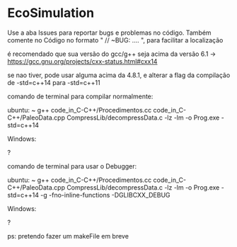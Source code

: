 # EcoSimulation

Use a aba Issues para reportar bugs e problemas no código.
Também comente no Código no formato " // ~BUG: .... ", para facilitar a localização

é recomendado que sua versão do gcc/g++ seja acima da versão 6.1
-> https://gcc.gnu.org/projects/cxx-status.html#cxx14

se nao tiver, pode usar alguma acima da 4.8.1, e alterar a flag da compilação de
 -std=c++14 para -std=c++11



comando de terminal para compilar normalmente:

ubuntu:
~ g++ code_in_C-C++/Procedimentos.cc code_in_C-C++/PaleoData.cpp CompressLib/decompressData.c -lz -lm -o Prog.exe -std=c++14

Windows:

?

comando de terminal para usar o Debugger:

ubuntu:
~ g++ code_in_C-C++/Procedimentos.cc code_in_C-C++/PaleoData.cpp CompressLib/decompressData.c -lz -lm -o Prog.exe -std=c++14 -g -fno-inline-functions -DGLIBCXX_DEBUG

Windows:

?


ps: pretendo fazer um makeFile em breve
